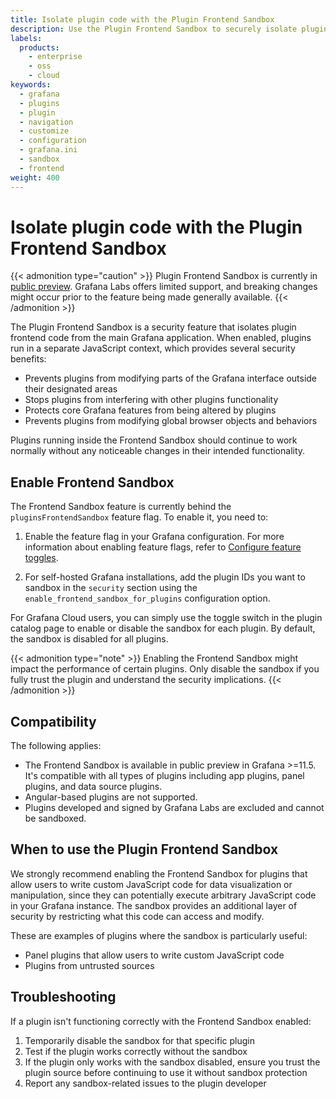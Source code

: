 ```yaml
---
title: Isolate plugin code with the Plugin Frontend Sandbox
description: Use the Plugin Frontend Sandbox to securely isolate plugin frontend code from the main Grafana application.
labels:
  products:
    - enterprise
    - oss
    - cloud
keywords:
  - grafana
  - plugins
  - plugin
  - navigation
  - customize
  - configuration
  - grafana.ini
  - sandbox
  - frontend
weight: 400
---
```


# Isolate plugin code with the Plugin Frontend Sandbox

{{< admonition type="caution" >}}
Plugin Frontend Sandbox is currently in [public preview](/docs/release-life-cycle/). Grafana Labs offers limited support, and breaking changes might occur prior to the feature being made generally available.
{{< /admonition >}}

The Plugin Frontend Sandbox is a security feature that isolates plugin frontend code from the main Grafana application. When enabled, plugins run in a separate JavaScript context, which provides several security benefits:

- Prevents plugins from modifying parts of the Grafana interface outside their designated areas
- Stops plugins from interfering with other plugins functionality
- Protects core Grafana features from being altered by plugins
- Prevents plugins from modifying global browser objects and behaviors

Plugins running inside the Frontend Sandbox should continue to work normally without any noticeable changes in their intended functionality.

## Enable Frontend Sandbox

The Frontend Sandbox feature is currently behind the `pluginsFrontendSandbox` feature flag. To enable it, you need to:

1. Enable the feature flag in your Grafana configuration. For more information about enabling feature flags, refer to [Configure feature toggles](/docs/grafana/<GRAFANA_VERSION>/setup-grafana/configure-grafana/feature-toggles/).

2. For self-hosted Grafana installations, add the plugin IDs you want to sandbox in the `security` section using the `enable_frontend_sandbox_for_plugins` configuration option.

For Grafana Cloud users, you can simply use the toggle switch in the plugin catalog page to enable or disable the sandbox for each plugin. By default, the sandbox is disabled for all plugins.

{{< admonition type="note" >}}
Enabling the Frontend Sandbox might impact the performance of certain plugins. Only disable the sandbox if you fully trust the plugin and understand the security implications.
{{< /admonition >}}

## Compatibility

The following applies:

- The Frontend Sandbox is available in public preview in Grafana >=11.5. It's compatible with all types of plugins including app plugins, panel plugins, and data source plugins.
- Angular-based plugins are not supported.
- Plugins developed and signed by Grafana Labs are excluded and cannot be sandboxed.

## When to use the Plugin Frontend Sandbox

We strongly recommend enabling the Frontend Sandbox for plugins that allow users to write custom JavaScript code for data visualization or manipulation, since they can potentially execute arbitrary JavaScript code in your Grafana instance. The sandbox provides an additional layer of security by restricting what this code can access and modify.

These are examples of plugins where the sandbox is particularly useful:

- Panel plugins that allow users to write custom JavaScript code
- Plugins from untrusted sources

## Troubleshooting

If a plugin isn't functioning correctly with the Frontend Sandbox enabled:

1. Temporarily disable the sandbox for that specific plugin
1. Test if the plugin works correctly without the sandbox
1. If the plugin only works with the sandbox disabled, ensure you trust the plugin source before continuing to use it without sandbox protection
1. Report any sandbox-related issues to the plugin developer
